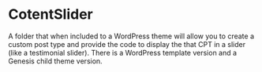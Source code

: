 CotentSlider
============

A folder that when included to a WordPress theme will allow you to create a custom post type and provide the code to display the that CPT in a slider (like a testimonial slider). There is a WordPress template version and a Genesis child theme version.
